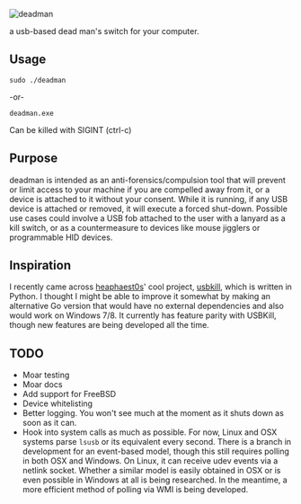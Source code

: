 ![deadman](github/logo.png)

a usb-based dead man's switch for your computer.

## Usage
```
sudo ./deadman
```
-or-
```
deadman.exe
```

Can be killed with SIGINT (ctrl-c)

## Purpose
deadman is intended as an anti-forensics/compulsion tool that will prevent or limit access to your machine if you are compelled away from it, or a device is attached to it without your consent. While it is running, if any USB device is attached or removed, it will execute a forced shut-down. Possible use cases could involve a USB fob attached to the user with a lanyard as a kill switch, or as a countermeasure to devices like mouse jigglers or programmable HID devices.

## Inspiration
I recently came across [heaphaest0s](https://github.com/hephaest0s)' cool project, [usbkill](https://github.com/hephaest0s/usbkill), which is written in Python. I thought I might be able to improve it somewhat by making an alternative Go version that would have no external dependencies and also would work on Windows 7/8. It currently has feature parity with USBKill, though new features are being developed all the time. 

## TODO
* Moar testing
* Moar docs
* Add support for FreeBSD
* Device whitelisting
* Better logging. You won't see much at the moment as it shuts down as soon as it can.
* Hook into system calls as much as possible. For now, Linux and OSX systems parse ```lsusb``` or its equivalent every second. There is a branch in development for an event-based model, though this still requires polling in both OSX and Windows. On Linux, it can receive udev events via a netlink socket. Whether a similar model is easily obtained in OSX or is even possible in Windows at all is being researched. In the meantime, a more efficient method of polling via WMI is being developed.
